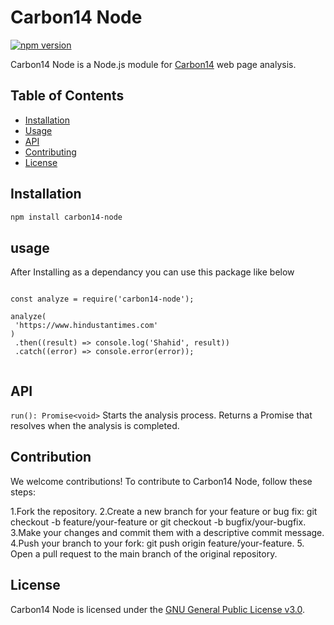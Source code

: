 # Carbon14 Node

[![npm version](https://d25lcipzij17d.cloudfront.net/badge.svg?id=js&r=r&ts=1683906897&type=6e&v=1.0.2&x2=0)](https://www.npmjs.com/package/carbon14-node)

Carbon14 Node is a Node.js module for [Carbon14](https://www.carbon14.com/) web page analysis.

## Table of Contents

- [Installation](#installation)
- [Usage](#usage)
- [API](#api)
- [Contributing](#contributing)
- [License](#license)

## Installation

```bash
npm install carbon14-node
```

## usage

After Installing as a dependancy you can use this package like below

```

const analyze = require('carbon14-node');

analyze(
 'https://www.hindustantimes.com'
)
 .then((result) => console.log('Shahid', result))
 .catch((error) => console.error(error));


```

## API

`run(): Promise<void>`
Starts the analysis process. Returns a Promise that resolves when the analysis is completed.

## Contribution

We welcome contributions! To contribute to Carbon14 Node, follow these steps:

1.Fork the repository.
2.Create a new branch for your feature or bug fix: git checkout -b feature/your-feature or git checkout -b bugfix/your-bugfix.
3.Make your changes and commit them with a descriptive commit message.
4.Push your branch to your fork: git push origin feature/your-feature.
5. Open a pull request to the main branch of the original repository.

## License

Carbon14 Node is licensed under the [GNU General Public License v3.0](./LICENSE).
